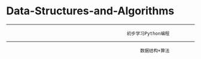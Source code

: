 # Data-Structures-and-Algorithms

*******************************************************************************************************************************
                                                 初步学习Python编程
*******************************************************************************************************************************












                                                      数据结构+算法
